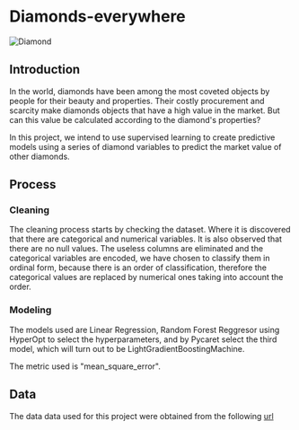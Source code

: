 # Diamonds-everywhere


![Diamond](http://admin.acceleratingscience.com/mining/wp-content/uploads/sites/3/2018/04/diamond.jpg)

## Introduction  
In the world, diamonds have been among the most coveted objects by people for their beauty and properties. Their costly procurement and scarcity make diamonds objects that have a high value in the market. But can this value be calculated according to the diamond's properties?

In this project, we intend to use supervised learning to create predictive models using a series of diamond variables to predict the market value of other diamonds.

## Process

### Cleaning

The cleaning process starts by checking the dataset. Where it is discovered that there are categorical and numerical variables. It is also observed that there are no null values.  The useless columns are eliminated and the categorical variables are encoded, we have chosen to classify them in ordinal form, because there is an order of classification, therefore the categorical values are replaced by numerical ones taking into account the order.

### Modeling
The models used are Linear Regression, Random Forest Reggresor using HyperOpt to select the hyperparameters, and by Pycaret select the third model, which will turn out to be LightGradientBoostingMachine.

The metric used is "mean_square_error".


## Data 

The data data used for this project were obtained from the following [url](https://www.kaggle.com/c/diamonds-datamad0121/)


